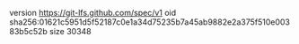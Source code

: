 version https://git-lfs.github.com/spec/v1
oid sha256:01621c5951d5f52187c0e1a34d75235b7a45ab9882e2a375f510e00383b5c52b
size 30348
